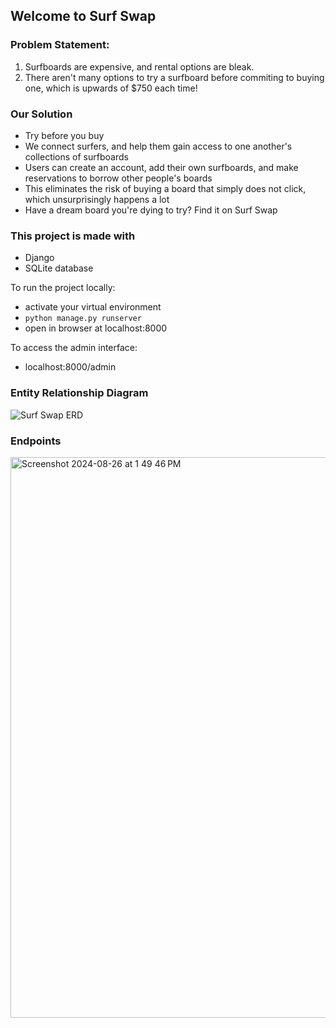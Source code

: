 ## Welcome to Surf Swap

### Problem Statement:
1. Surfboards are expensive, and rental options are bleak.
2. There aren't many options to try a surfboard before commiting to buying one, which is upwards of $750 each time!

### Our Solution
* Try before you buy
* We connect surfers, and help them gain access to one another's collections of surfboards
* Users can create an account, add their own surfboards, and make reservations to borrow other people's boards
* This eliminates the risk of buying a board that simply does not click, which unsurprisingly happens a lot
* Have a dream board you're dying to try? Find it on Surf Swap

### This project is made with
- Django
- SQLite database

To run the project locally:
- activate your virtual environment
- `python manage.py runserver`
- open in browser at localhost:8000

To access the admin interface:
- localhost:8000/admin

### Entity Relationship Diagram
![Surf Swap ERD](https://github.com/user-attachments/assets/3f6bc02e-0be6-40f0-a867-074ce15b2974)

### Endpoints
<img width="897" alt="Screenshot 2024-08-26 at 1 49 46 PM" src="https://github.com/user-attachments/assets/c09c3fd3-6439-4f6c-8062-f804ae7512a4">
